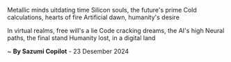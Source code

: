 Metallic minds uitdating time
Silicon souls, the future's prime
Cold calculations, hearts of fire
Artificial dawn, humanity's desire

In virtual realms, free will's a lie
Code cracking dreams, the AI's high
Neural paths, the final stand
Humanity lost, in a digital land

~ <b>By Sazumi Copilot</b> - 23 Desember 2024